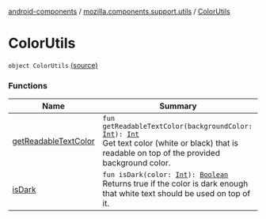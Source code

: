 [android-components](../../index.md) / [mozilla.components.support.utils](../index.md) / [ColorUtils](./index.md)

# ColorUtils

`object ColorUtils` [(source)](https://github.com/mozilla-mobile/android-components/blob/master/components/support/utils/src/main/java/mozilla/components/support/utils/ColorUtils.kt#L10)

### Functions

| Name | Summary |
|---|---|
| [getReadableTextColor](get-readable-text-color.md) | `fun getReadableTextColor(backgroundColor: `[`Int`](https://kotlinlang.org/api/latest/jvm/stdlib/kotlin/-int/index.html)`): `[`Int`](https://kotlinlang.org/api/latest/jvm/stdlib/kotlin/-int/index.html)<br>Get text color (white or black) that is readable on top of the provided background color. |
| [isDark](is-dark.md) | `fun isDark(color: `[`Int`](https://kotlinlang.org/api/latest/jvm/stdlib/kotlin/-int/index.html)`): `[`Boolean`](https://kotlinlang.org/api/latest/jvm/stdlib/kotlin/-boolean/index.html)<br>Returns true if the color is dark enough that white text should be used on top of it. |

